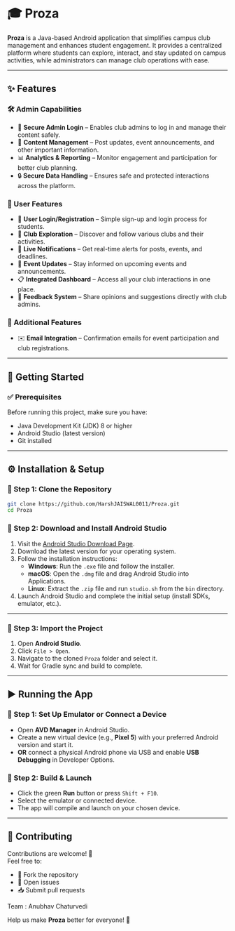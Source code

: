# 🎓 Proza

**Proza** is a Java-based Android application that simplifies campus club management and enhances student engagement. It provides a centralized platform where students can explore, interact, and stay updated on campus activities, while administrators can manage club operations with ease.

---

## ✨ Features

### 🛠️ Admin Capabilities
- 🔐 **Secure Admin Login** – Enables club admins to log in and manage their content safely.
- 📝 **Content Management** – Post updates, event announcements, and other important information.
- 📊 **Analytics & Reporting** – Monitor engagement and participation for better club planning.
- 🔒 **Secure Data Handling** – Ensures safe and protected interactions across the platform.

### 👥 User Features
- 👤 **User Login/Registration** – Simple sign-up and login process for students.
- 🏫 **Club Exploration** – Discover and follow various clubs and their activities.
- 🔔 **Live Notifications** – Get real-time alerts for posts, events, and deadlines.
- 📅 **Event Updates** – Stay informed on upcoming events and announcements.
- 📋 **Integrated Dashboard** – Access all your club interactions in one place.
- 💬 **Feedback System** – Share opinions and suggestions directly with club admins.

### 📧 Additional Features
- ✉️ **Email Integration** – Confirmation emails for event participation and club registrations.

---

## 🚀 Getting Started

### ✅ Prerequisites
Before running this project, make sure you have:
- Java Development Kit (JDK) 8 or higher
- Android Studio (latest version)
- Git installed

---

## ⚙️ Installation & Setup

### 🧩 Step 1: Clone the Repository
```bash
git clone https://github.com/HarshJAISWAL0011/Proza.git
cd Proza
```

### 🧰 Step 2: Download and Install Android Studio

1. Visit the [Android Studio Download Page](https://developer.android.com/studio).
2. Download the latest version for your operating system.
3. Follow the installation instructions:
   - **Windows**: Run the `.exe` file and follow the installer.
   - **macOS**: Open the `.dmg` file and drag Android Studio into Applications.
   - **Linux**: Extract the `.zip` file and run `studio.sh` from the `bin` directory.
4. Launch Android Studio and complete the initial setup (install SDKs, emulator, etc.).

---

### 📂 Step 3: Import the Project

1. Open **Android Studio**.
2. Click `File > Open`.
3. Navigate to the cloned `Proza` folder and select it.
4. Wait for Gradle sync and build to complete.

---

## ▶️ Running the App

### 📱 Step 1: Set Up Emulator or Connect a Device

- Open **AVD Manager** in Android Studio.
- Create a new virtual device (e.g., **Pixel 5**) with your preferred Android version and start it.
- **OR** connect a physical Android phone via USB and enable **USB Debugging** in Developer Options.

### 🔄 Step 2: Build & Launch

- Click the green **Run** button or press `Shift + F10`.
- Select the emulator or connected device.
- The app will compile and launch on your chosen device.

---

## 🤝 Contributing

Contributions are welcome! 🎉  
Feel free to:

- 🍴 Fork the repository  
- 🐛 Open issues  
- 📥 Submit pull requests  

Team :
Anubhav Chaturvedi


Help us make **Proza** better for everyone! 🙌
